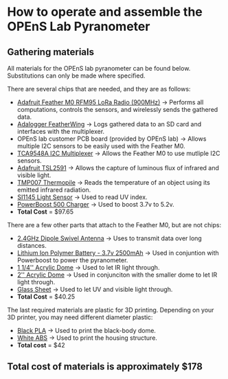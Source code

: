 # How to operate and assemble the OPEnS Lab Pyranometer

## Gathering materials
All materials for the OPEnS lab pyranometer can be found below. Substitutions can only be made where specified.

There are several chips that are needed, and they are as follows:
- [Adafruit Feather M0 RFM95 LoRa Radio (900MHz)](https://www.adafruit.com/product/3178) -> Performs all computations, controls the sensors, and wirelessly sends the gathered data.
- [Adalogger FeatherWing](https://www.adafruit.com/product/2922) -> Logs gathered data to an SD card and interfaces with the multiplexer.
- OPEnS lab customer PCB board (provided by OPEnS lab) -> Allows multiple I2C sensors to be easily used with the Feather M0.
- [TCA9548A I2C Multiplexer](https://www.adafruit.com/product/2717) -> Allows the Feather M0 to use mutliple I2C sensors.
- [Adafruit TSL2591](https://www.adafruit.com/product/1980) -> Allows the capture of luminous flux of infrared and visible light.
- [TMP007 Thermopile](https://www.adafruit.com/product/2023) -> Reads the temperature of an object using its emitted infrared radiation.
- [SI1145 Light Sensor](https://www.adafruit.com/product/1777) -> Used to read UV index.
- [PowerBoost 500 Charger](https://www.adafruit.com/product/1944) -> Used to boost 3.7v to 5.2v.
- **Total Cost** = $97.65

There are a few other parts that attach to the Feather M0, but are not chips:
- [2.4GHz Dipole Swivel Antenna](https://www.adafruit.com/product/944) -> Uses to transmit data over long distances.
- [Lithium Ion Polymer Battery - 3.7v 2500mAh](https://www.adafruit.com/product/328) -> Used in conjuntion with Powerboost to power the pyranometer.
- [1 1/4'' Acrylic Dome](https://kitkraft.com/products/1-1-4-31-8mm-clear-domes) -> Used to let IR light through.
- [2'' Acrylic Dome](https://kitkraft.com/products/2-50-4mm-clear-domes) -> Used in conjunciton with the smaller dome to let IR light through.
- [Glass Sheet](https://www.goodybeads.com/store/products/A013863.htm?gclid=EAIaIQobChMI_q3O9Liq4AIVjeNkCh3AEAxFEAQYASABEgL-IPD_BwE) -> Used to let UV and visible light through. 
- **Total Cost** = $40.25 

The last required materials are plastic for 3D printing. Depending on your 3D printer, you may need different diameter plastic:
- [Black PLA](https://www.amazon.com/SainSmart-PLA-157-PLA-Filament-Black/dp/B00AA5AJUG) -> Used to print the black-body dome.
- [White ABS](https://www.amazon.com/Octave-White-ABS-Filament-Printers/dp/B007X0QBOO) -> Used to print the housing structure.
- **Total cost** = $42

## Total cost of materials is approximately $178


